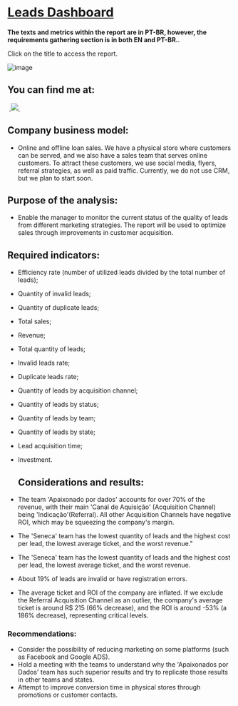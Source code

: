 # [Leads Dashboard](https://app.powerbi.com/view?r=eyJrIjoiZDBlYzFmYTQtYThhNi00YzkxLWJjNDMtZmM3M2Q3OWRlZDIwIiwidCI6ImZhN2FiZjMwLTExNzgtNDAyYy1hNDdhLTlmNzA3YWJmMDFhYSJ9 )

**The texts and metrics within the report are in PT-BR, however, the requirements gathering section is in both EN and PT-BR.**.

Click on the title to access the report.

![image](https://github.com/BrunoFelipeCB/Power-BI/assets/99086238/d41d73a4-c91e-4b91-b2c1-502140246bc8)


## You can find me at:
&nbsp;<a href="https://www.linkedin.com/in/brunofcb/">
  <img src="https://img.shields.io/badge/linkedin-%230077B5.svg?style=for-the-badge&logo=linkedin&logoColor=white">
</a>&nbsp;

## Company business model:
-  Online and offline loan sales. We have a physical store where customers can be served, and we also have a sales team that serves online customers. To attract these customers, we use social media, flyers, referral strategies, as well as paid traffic. Currently, we do not use CRM, but we plan to start soon.
## Purpose of the analysis:
- Enable the manager to monitor the current status of the quality of leads from different marketing strategies. The report will be used to optimize sales through improvements in customer acquisition.

## Required indicators:

- Efficiency rate (number of utilized leads divided by the total number of leads);
- Quantity of invalid leads;
- Quantity of duplicate leads;
- Total sales;
- Revenue;
- Total quantity of leads;
- Invalid leads rate;
- Duplicate leads rate;
- Quantity of leads by acquisition channel;
- Quantity of leads by status;
- Quantity of leads by team;
- Quantity of leads by state;
- Lead acquisition time;
- Investment.

  ## Considerations and results:
-  The team 'Apaixonado por dados' accounts for over 70% of the revenue, with their main 'Canal de Aquisição' (Acquisition Channel) being 'Indicação'(Referral). All other Acquisition Channels have negative ROI, which may be squeezing the company's margin.
-  The 'Seneca' team has the lowest quantity of leads and the highest cost per lead, the lowest average ticket, and the worst revenue."
- The 'Seneca' team has the lowest quantity of leads and the highest cost per lead, the lowest average ticket, and the worst revenue. 
- About 19% of leads are invalid or have registration errors.
- The average ticket and ROI of the company are inflated. If we exclude the Referral Acquisition Channel as an outlier, the company's average ticket is around R$ 215 (66% decrease), and the ROI is around -53% (a 186% decrease), representing critical levels.

### Recommendations:

- Consider the possibility of reducing marketing on some platforms (such as Facebook and Google ADS).
- Hold a meeting with the teams to understand why the 'Apaixonados por Dados' team has such superior results and try to replicate those results in other teams and states.
- Attempt to improve conversion time in physical stores through promotions or customer contacts.
